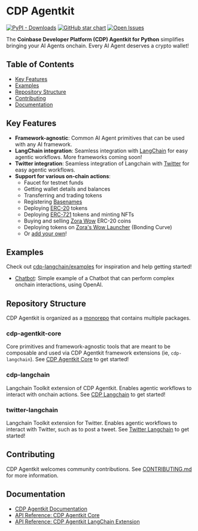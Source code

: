 # CDP Agentkit

[![PyPI - Downloads](https://img.shields.io/pypi/dm/cdp-agentkit-core?style=flat-square)](https://pypistats.org/packages/cdp-agentkit-core)
[![GitHub star chart](https://img.shields.io/github/stars/coinbase/cdp-agentkit?style=flat-square)](https://star-history.com/#coinbase/cdp-agentkit)
[![Open Issues](https://img.shields.io/github/issues-raw/coinbase/cdp-agentkit?style=flat-square)](https://github.com/coinbase/cdp-agentkit/issues)

The **Coinbase Developer Platform (CDP) Agentkit for Python** simplifies bringing your AI Agents onchain. Every AI Agent deserves a crypto wallet!

## Table of Contents
- [Key Features](#key-features)
- [Examples](#examples)
- [Repository Structure](#repository-structure)
- [Contributing](#contributing)
- [Documentation](#documentation)

## Key Features
- **Framework-agnostic**: Common AI Agent primitives that can be used with any AI framework.
- **LangChain integration**: Seamless integration with [LangChain](https://python.langchain.com/docs/introduction/) for easy agentic workflows. More frameworks coming soon!
- **Twitter integration**: Seamless integration of Langchain with [Twitter](https://developer.twitter.com/en/docs/twitter-api) for easy agentic workflows.
- **Support for various on-chain actions**:
  - Faucet for testnet funds
  - Getting wallet details and balances
  - Transferring and trading tokens
  - Registering [Basenames](https://www.base.org/names)
  - Deploying [ERC-20](https://www.coinbase.com/learn/crypto-glossary/what-is-erc-20) tokens
  - Deploying [ERC-721](https://www.coinbase.com/learn/crypto-glossary/what-is-erc-721) tokens and minting NFTs
  - Buying and selling [Zora Wow](https://wow.xyz/) ERC-20 coins
  - Deploying tokens on [Zora's Wow Launcher](https://wow.xyz/mechanics) (Bonding Curve)
  - Or [add your own](./CONTRIBUTING.md#adding-an-action-to-agentkit-core)!

## Examples
Check out [cdp-langchain/examples](./cdp-langchain/examples) for inspiration and help getting started!
- [Chatbot](./cdp-langchain/examples/chatbot/README.md): Simple example of a Chatbot that can perform complex onchain interactions, using OpenAI.

## Repository Structure
CDP Agentkit is organized as a [monorepo](https://en.wikipedia.org/wiki/Monorepo) that contains multiple packages.

### cdp-agentkit-core
Core primitives and framework-agnostic tools that are meant to be composable and used via CDP Agentkit framework extensions (ie, `cdp-langchain`).
See [CDP Agentkit Core](./cdp-agentkit-core/README.md) to get started!

### cdp-langchain
Langchain Toolkit extension of CDP Agentkit. Enables agentic workflows to interact with onchain actions.
See [CDP Langchain](./cdp-langchain/README.md) to get started!

### twitter-langchain
Langchain Toolkit extension for Twitter. Enables agentic workflows to interact with Twitter, such as to post a tweet.
See [Twitter Langchain](./twitter-langchain/README.md) to get started!

## Contributing
CDP Agentkit welcomes community contributions.
See [CONTRIBUTING.md](CONTRIBUTING.md) for more information.

## Documentation
- [CDP Agentkit Documentation](https://docs.cdp.coinbase.com/agentkit/docs/welcome)
- [API Reference: CDP Agentkit Core](https://coinbase.github.io/cdp-agentkit/cdp-agentkit-core/index.html)
- [API Reference: CDP Agentkit LangChain Extension](https://coinbase.github.io/cdp-agentkit/cdp-langchain/index.html)
